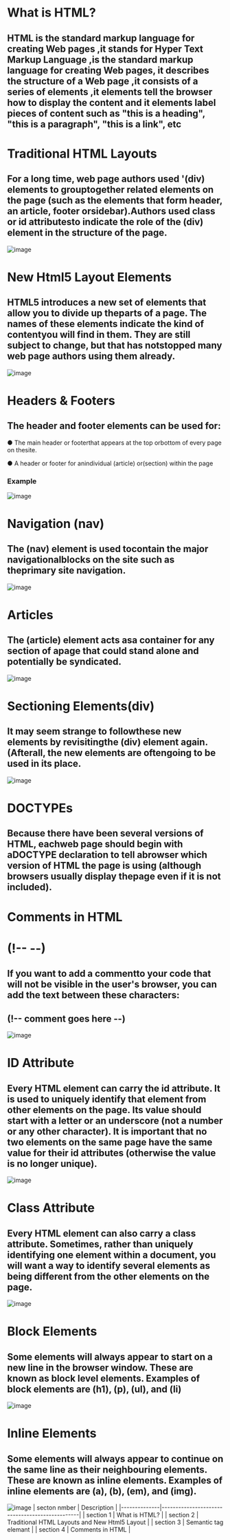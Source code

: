 # What is HTML?
## HTML is the standard markup language for creating Web pages ,it stands for Hyper Text Markup Language ,is the standard markup language for creating Web pages, it describes the structure of a Web page ,it consists of a series of elements ,it elements tell the browser how to display the content and it elements label pieces of content such as "this is a heading",  "this is a paragraph", "this is a link", etc

# Traditional HTML Layouts
## For a long time, web page authors used '(div) elements to grouptogether related elements on the page (such as the elements that form header, an article, footer orsidebar).Authors used class or id attributesto indicate the role of the (div) element in the structure of the page.
![image](https://user-images.githubusercontent.com/79833733/109845176-83c93c80-7c55-11eb-82c7-66fafc7b3ff2.png)


# New Html5 Layout Elements
## HTML5 introduces a new set of elements that allow you to divide up theparts of a page. The names of these elements indicate the kind of contentyou will find in them. They are still subject to change, but that has notstopped many web page authors using them already.
![image](https://user-images.githubusercontent.com/79833733/109846760-2b933a00-7c57-11eb-9f83-a7da2ee17344.png)

# Headers & Footers
## The header and footer elements can be used for:
● The main header or footerthat appears at the top orbottom of every page on thesite.

● A header or footer for anindividual (article) or(section) within the page
### Example
![image](https://user-images.githubusercontent.com/79833733/109847760-3f8b6b80-7c58-11eb-984f-89afc596fe55.png)
# Navigation (nav)
## The (nav) element is used tocontain the major navigationalblocks on the site such as theprimary site navigation.
![image](https://user-images.githubusercontent.com/79833733/109850069-c6414800-7c5a-11eb-9b56-c280c5732e8a.png)
# Articles
## The (article) element acts asa container for any section of apage that could stand alone and potentially be syndicated.
![image](https://user-images.githubusercontent.com/79833733/109850474-3a7beb80-7c5b-11eb-99b5-fe55148c0413.png)
# Sectioning Elements(div)
## It may seem strange to followthese new elements by revisitingthe (div) element again. (Afterall, the new elements are oftengoing to be used in its place.
![image](https://user-images.githubusercontent.com/79833733/109850963-c5f57c80-7c5b-11eb-9aa1-4a6bf7db9b4e.png)

# DOCTYPEs
## Because there have been several versions of HTML, eachweb page should begin with aDOCTYPE declaration to tell abrowser which version of HTML the page is using (although browsers usually display thepage even if it is not included).
# Comments in HTML
# (!-- --)
## If you want to add a commentto your code that will not be visible in the user's browser, you can add the text between these characters:
## (!-- comment goes here --)
![image](https://user-images.githubusercontent.com/79833733/109854082-49fd3380-7c5f-11eb-93f1-1857c779ae29.png)
# ID Attribute
## Every HTML element can carry the id attribute. It is used to uniquely identify that element from other elements on the page. Its value should start with a letter or an underscore (not a number or any other character). It is important that no two elements on the same page have the same value for their id attributes (otherwise the value is no longer unique).
![image](https://user-images.githubusercontent.com/79833733/109854704-07882680-7c60-11eb-9ba7-d35a71286731.png)
# Class Attribute
## Every HTML element can also carry a class attribute. Sometimes, rather than uniquely identifying one element within a document, you will want a way to identify several elements as being different from the other elements on the page.
![image](https://user-images.githubusercontent.com/79833733/109855450-f1c73100-7c60-11eb-99c0-28a91fc78e31.png)

# Block Elements
## Some elements will always appear to start on a new line in the browser window. These are known as block level elements. Examples of block elements are (h1), (p), (ul), and (li)
![image](https://user-images.githubusercontent.com/79833733/109855929-8fbafb80-7c61-11eb-9b78-5687f3790cda.png)
# Inline Elements
## Some elements will always appear to continue on the same line as their neighbouring elements. These are known as inline elements. Examples of inline elements are (a), (b), (em), and (img).
![image](https://user-images.githubusercontent.com/79833733/109856388-1b348c80-7c62-11eb-87f0-6c2d67e456b4.png)
| secton nmber | Description                                    |
|--------------|------------------------------------------------|
| section 1    |  What is HTML?                                 |
| section 2    |  Traditional HTML Layouts and New Html5 Layout |
| section 3    |  Semantic tag elemant                          | 
| section 4    |  Comments in HTML                              |
